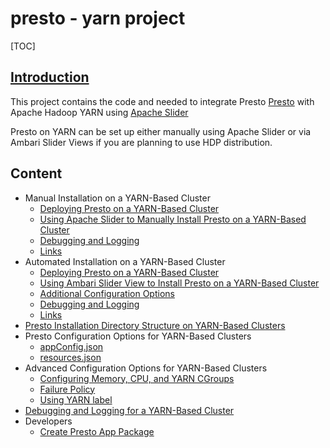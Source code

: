 # presto - yarn project

[TOC]

## [Introduction](https://prestodb.io/presto-yarn/#introduction)

This project contains the code and needed to integrate Presto [Presto](https://prestodb.io/) with Apache Hadoop YARN using [Apache Slider](https://slider.incubator.apache.org/)

Presto on YARN can be set up either manually using Apache Slider or via Ambari Slider Views if you are planning to use HDP distribution.

## Content

- Manual Installation on a YARN-Based Cluster
  - [Deploying Presto on a YARN-Based Cluster](https://prestodb.io/presto-yarn/installation-yarn-manual.html#deploying-presto-on-a-yarn-based-cluster)
  - [Using Apache Slider to Manually Install Presto on a YARN-Based Cluster](https://prestodb.io/presto-yarn/installation-yarn-manual.html#using-apache-slider-to-manually-install-presto-on-a-yarn-based-cluster)
  - [Debugging and Logging](https://prestodb.io/presto-yarn/installation-yarn-manual.html#debugging-and-logging)
  - [Links](https://prestodb.io/presto-yarn/installation-yarn-manual.html#links)
- Automated Installation on a YARN-Based Cluster
  - [Deploying Presto on a YARN-Based Cluster](https://prestodb.io/presto-yarn/installation-yarn-automated.html#deploying-presto-on-a-yarn-based-cluster)
  - [Using Ambari Slider View to Install Presto on a YARN-Based Cluster](https://prestodb.io/presto-yarn/installation-yarn-automated.html#using-ambari-slider-view-to-install-presto-on-a-yarn-based-cluster)
  - [Additional Configuration Options](https://prestodb.io/presto-yarn/installation-yarn-automated.html#additional-configuration-options)
  - [Debugging and Logging](https://prestodb.io/presto-yarn/installation-yarn-automated.html#debugging-and-logging)
  - [Links](https://prestodb.io/presto-yarn/installation-yarn-automated.html#links)
- [Presto Installation Directory Structure on YARN-Based Clusters](https://prestodb.io/presto-yarn/installation-yarn-directory-structure.html)
- Presto Configuration Options for YARN-Based Clusters
  - [appConfig.json](https://prestodb.io/presto-yarn/installation-yarn-configuration-options.html#appconfig-json)
  - [resources.json](https://prestodb.io/presto-yarn/installation-yarn-configuration-options.html#resources-json)
- Advanced Configuration Options for YARN-Based Clusters
  - [Configuring Memory, CPU, and YARN CGroups](https://prestodb.io/presto-yarn/installation-yarn-configuration-options-advanced.html#configuring-memory-cpu-and-yarn-cgroups)
  - [Failure Policy](https://prestodb.io/presto-yarn/installation-yarn-configuration-options-advanced.html#failure-policy)
  - [Using YARN label](https://prestodb.io/presto-yarn/installation-yarn-configuration-options-advanced.html#using-yarn-label)
- [Debugging and Logging for a YARN-Based Cluster](https://prestodb.io/presto-yarn/installation-yarn-debugging-logging.html)
- Developers
  - [Create Presto App Package](https://prestodb.io/presto-yarn/developers.html#create-presto-app-package)